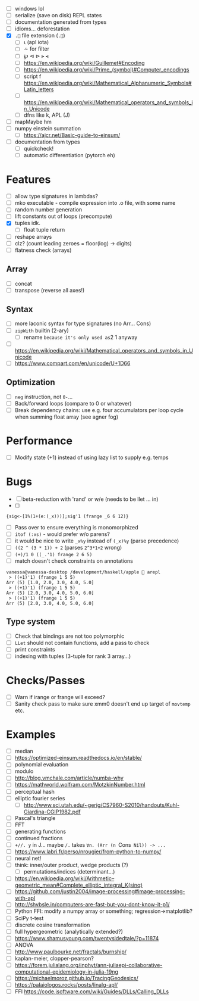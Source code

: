 - [ ] windows lol
- [ ] serialize (save on disk) REPL states
- [ ] documentation generated from types
- [ ] idioms... deforestation
- [x] `.🍎` file extension (`.🍏`)
  - [ ] ⍳ (apl iota)
  - [ ] ⩪ for filter
  - [ ] ℘ ⊲ ⊳ ⪫ ⪪
  - [ ] https://en.wikipedia.org/wiki/Guillemet#Encoding
  - [ ] https://en.wikipedia.org/wiki/Prime_(symbol)#Computer_encodings
  - [ ] script f https://en.wikipedia.org/wiki/Mathematical_Alphanumeric_Symbols#Latin_letters
  - [ ] https://en.wikipedia.org/wiki/Mathematical_operators_and_symbols_in_Unicode
  - [ ] dfns like k, APL (J)
- [ ] mapMaybe hm
- [ ] numpy einstein summation
  - [ ] https://ajcr.net/Basic-guide-to-einsum/
- [ ] documentation from types
  - [ ] quickcheck!
  - [ ] automatic differentiation (pytorch eh)
# Features
- [ ] allow type signatures in lambdas?
- [ ] mko executable - compile expression into .o file, with some name
- [ ] random number generation
- [ ] lift constants out of loops (precompute)
- [x] tuples idk.
  - [ ] float tuple return
- [ ] reshape arrays
- [ ] clz? (count leading zeroes = floor(log) -> digits)
- [ ] flatness check (arrays)
## Array
- [ ] concat
- [ ] transpose (reverse all axes!)
## Syntax
- [ ] more laconic syntax for type signatures (no Arr... Cons)
- [ ] `zipWith` builtin (2-ary)
  - [ ] rename ` because it's only used as `2 1 anyway
- [ ] https://en.wikipedia.org/wiki/Mathematical_operators_and_symbols_in_Unicode
- [ ] https://www.compart.com/en/unicode/U+1D66
## Optimization
- [ ] `neg` instruction, not `0-`...
- [ ] Back/forward loops (compare to 0 or whatever)
- [ ] Break dependency chains: use e.g. four accumulators per loop cycle when
  summing float array (see agner fog)
# Performance
- [ ] Modify state (+1) instead of using lazy list to supply e.g. temps
# Bugs
- [ ] beta-reduction with 'rand' or w/e (needs to be llet ... in)
- [ ]
```
{sig<-[1%(1+(e:(_x)))];sig'1 (frange _6 6 12)}
```
- [ ] Pass over to ensure everything is monomorphized
- [ ] `itof (:xs)` - would prefer w/o parens?
- [ ] it would be nice to write `_x%y` instead of `(_x)%y` (parse precedence)
- [ ] `((2 ^ (3 * 1)) + 2` (parses `2^3*1+2` wrong)
- [ ] `(+)/1 0 ((_.'1) frange 2 6 5)`
- [ ] match doesn't check constraints on annotations
```
vanessa@vanessa-desktop /development/haskell/apple 🌸 arepl
 > ((+1)'1) (frange 1 5 5)
Arr (5) [1.0, 2.0, 3.0, 4.0, 5.0]
 > ((+1)'1) (frange 1 5 5)
Arr (5) [2.0, 3.0, 4.0, 5.0, 6.0]
 > ((+1)'1) (frange 1 5 5)
Arr (5) [2.0, 3.0, 4.0, 5.0, 6.0]
```
## Type system
- [ ] Check that bindings are not too polymorphic
- [ ] `LLet` should not contain functions, add a pass to check
- [ ] print constraints
- [ ] indexing with tuples (3-tuple for rank 3 array...)
# Checks/Passes
- [ ] Warn if irange or frange will exceed?
- [ ] Sanity check pass to make sure xmm0 doesn't end up target of `movtemp` etc.
# Examples
- [ ] median
- [ ] https://optimized-einsum.readthedocs.io/en/stable/
- [ ] polynomial evaluation
- [ ] modulo
- [ ] http://blog.vmchale.com/article/numba-why
- [ ] https://mathworld.wolfram.com/MotzkinNumber.html
- [ ] perceptual hash
- [ ] elliptic fourier series
  - [ ] http://www.sci.utah.edu/~gerig/CS7960-S2010/handouts/Kuhl-Giardina-CGIP1982.pdf
- [ ] Pascal's triangle
- [ ] FFT
- [ ] generating functions
- [ ] continued fractions
- [ ] `+//. y` in J... maybe `/.` takes `∀n. (Arr (n `Cons` Nil)) -> ...`
- [ ] https://www.labri.fr/perso/nrougier/from-python-to-numpy/
- [ ] neural net!
- [ ] think: inner/outer product, wedge products (?)
  - [ ] permutations/indices (determinant...)
- [ ] https://en.wikipedia.org/wiki/Arithmetic–geometric_mean#Complete_elliptic_integral_K(sinα)
- [ ] https://github.com/justin2004/image-processing#image-processing-with-apl
- [ ] http://shvbsle.in/computers-are-fast-but-you-dont-know-it-p1/
- [ ] Python FFI: modify a numpy array or something; regression->matplotlib?
- [ ] SciPy t-test
- [ ] discrete cosine transformation
- [ ] full hypergeometric (analytically extended?)
- [ ] https://www.shamusyoung.com/twentysidedtale/?p=11874
- [ ] ANOVA
- [ ] http://www.paulbourke.net/fractals/burnship/
- [ ] kaplan-meier, clopper-pearson?
- [ ] https://forem.julialang.org/inphyt/ann-juliaepi-collaborative-computational-epidemiology-in-julia-19ng
- [ ] https://michaelmoroz.github.io/TracingGeodesics/
- [ ] https://palaiologos.rocks/posts/linalg-apl/
- [ ] FFI https://code.jsoftware.com/wiki/Guides/DLLs/Calling_DLLs
